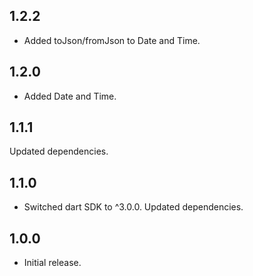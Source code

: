 ## 1.2.2

* Added toJson/fromJson to Date and Time.

## 1.2.0

* Added Date and Time.

## 1.1.1

Updated dependencies.

## 1.1.0

* Switched dart SDK to ^3.0.0. Updated dependencies.

## 1.0.0

* Initial release.
